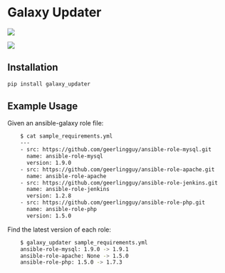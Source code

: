Galaxy Updater
==============

[<img src="https://img.shields.io/pypi/danrue/galaxy_updater.svg">](https://pypi.python.org/pypi/galaxy_updater)

[<img src="https://img.shields.io/travis/danrue/galaxy_updater.svg">](https://travis-ci.org/danrue/galaxy_updater)

Installation
------------

```bash
pip install galaxy_updater
```

Example Usage
-------------

Given an ansible-galaxy role file:

```bash
    $ cat sample_requirements.yml 
    ---
    - src: https://github.com/geerlingguy/ansible-role-mysql.git 
      name: ansible-role-mysql
      version: 1.9.0
    - src: https://github.com/geerlingguy/ansible-role-apache.git 
      name: ansible-role-apache
    - src: https://github.com/geerlingguy/ansible-role-jenkins.git 
      name: ansible-role-jenkins
      version: 1.2.8
    - src: https://github.com/geerlingguy/ansible-role-php.git 
      name: ansible-role-php
      version: 1.5.0
```

Find the latest version of each role:

```bash
    $ galaxy_updater sample_requirements.yml 
    ansible-role-mysql: 1.9.0 -> 1.9.1
    ansible-role-apache: None -> 1.5.0
    ansible-role-php: 1.5.0 -> 1.7.3
```
